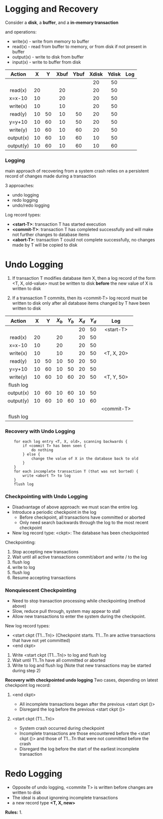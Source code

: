 
# Logging and Recovery
Consider a **disk**, a **buffer**, and a **in-memory transaction**

and operations:
- write(x) - write from memory to buffer
- read(x) - read from buffer to memory, or from disk if not present in buffer
- output(x) - write to disk from buffer 
- input(x) - write to buffer from disk

|   Action  |  X |  Y | Xbuf | Ybuf | Xdisk | Ydisk | Log |
|:---------:|:--:|:--:|:----:|:----:|:-----:|:-----:|:---:|
|           |    |    |      |      |   20  |   50  |     |
|  read(x)  | 20 |    |  20  |      |   20  |   50  |     |
|   x=x-10  | 10 |    |  20  |      |   20  |   50  |     |
|  write(x) | 10 |    |  10  |      |   20  |   50  |     |
|  read(y)  | 10 | 50 |  10  |  50  |   20  |   50  |     |
|   y=y+10  | 10 | 60 |  10  |  50  |   20  |   50  |     |
|  write(y) | 10 | 60 |  10  |  60  |   20  |   50  |     |
| output(x) | 10 | 60 |  10  |  60  |   10  |   50  |     |
| output(y) | 10 | 60 |  10  |  60  |   10  |   60  |     |

### Logging
main approach of recovering from a system crash relies on a persistent record of changes made during a transaction

3 approaches:
- undo logging
- redo logging
- undo/redo logging

Log record types:
- **\<start-T>**: transaction T has started execution
- **\<commit-T>**: transaction T has completed successfully and will make not further changes to database items
- **\<abort-T>**: transaction T could not complete successfully, no changes made by T will be copied to disk

# Undo Logging

1. If transaction T modifies database item X, then a log record of the form <T, X, old-value> must be written to disk **before** the new value of X is written to disk

2. If a transaction T commits, then its \<commit-T\> log record must be written to disk only after all database items changed by T have been written to disk

|   Action  |  X |  Y | $X_b$ | $Y_b$ | $X_d$ | $Y_d$ |      Log     |
|:---------:|:--:|:--:|:-----:|:-----:|:-----:|:-----:|:------------:|
|           |    |    |       |       |   20  |   50  |  \<start-T\> |
|  read(x)  | 20 |    |   20  |       |   20  |   50  |              |
|   x=x-10  | 10 |    |   20  |       |   20  |   50  |              |
|  write(x) | 10 |    |   10  |       |   20  |   50  | \<T, X, 20\> |
|  read(y)  | 10 | 50 |   10  |   50  |   20  |   50  |              |
|   y=y+10  | 10 | 60 |   10  |   50  |   20  |   50  |              |
|  write(y) | 10 | 60 |   10  |   60  |   20  |   50  | \<T, Y, 50\> |
| flush log |    |    |       |       |       |       |              |
| output(x) | 10 | 60 |   10  |   60  |   10  |   50  |              |
| output(y) | 10 | 60 |   10  |   60  |   10  |   60  |              |
|           |    |    |       |       |       |       | \<commit-T\> |
| flush log |    |    |       |       |       |       |              |

### Recovery with Undo Logging

		for each log entry <T, X, old>, scanning backwards {
			if <commit T> has been seen {
				do nothing
			} else {
				change the value of X in the database back to old
			}
		}
		for each incomplete transaction T (that was not borted) {
			write <abort T> to log
		}
		flush log

### Checkpointing with Undo Logging

- Disadvantage of above approach: we must scan the entire log.
- Introduce a periodic checkpoint in the log
	- Before checkpoint, all transactions have committed or aborted
	- Only need search backwards through the log to the most recent checkpoint
- New log record type:
	\<ckpt>: The database has been checkpointed

Checkpointing:
1. Stop accepting new transactions
2. Wait until all active transactions commit/abort and write <commit T>/<abort T> to the log
3. flush log
4. write <ckpt> to log
5. flush log
6. Resume accepting transactions

### Nonquiescent Checkpointing
- Need to stop transaction processing while checkpointing (method above)
- Slow, reduce pull through, system may appear to stall
- Allow new transactions to enter the system during the checkpoint.

New log record types:
- \<start ckpt (T1...Tn)> (Checkpoint starts. T1...Tn are active transactions that have not yet committed)
- \<end ckpt>

1. Write \<start ckpt (T1...Tn)> to log and flush log
2. Wait until T1..Tn have all committed or aborted
3. Write <end ckpt> to log and flush log
(Note that new transactions may be started during step 2)

**Recovery with checkpointed undo logging**
Two cases, depending on latest checkpoint log record:

1. \<end ckpt>
	- All incomplete transactions began after the previous \<start ckpt ()>
	- Disregard the log before the previous \<start ckpt ()> 

2. \<start ckpt (T1...Tn)>
	- System crash occurred during checkpoint
	- Incomplete transactions are those encountered before the \<start ckpt ()> and those of T1...Tn that were not committed before the crash
	- Disregard the log before the start of the earliest incomplete transaction

# Redo Logging
- Opposite of undo logging, \<commite T> is written before changes are written to disk
- The ideal is about ignoreing incomplete transactions
- a new record type **\<T, X, new>**

**Rules:**
1. 
<!--stackedit_data:
eyJoaXN0b3J5IjpbLTEzMTQwMDQxODgsLTEzNzEyODMyNzcsLT
IwNjc2MjgzNjgsLTE3MTkyMDEyMzgsMTQzNDI0NzM5NiwxNjI3
ODMwODg3LC0xMjA4NTg0NjU1LDc3MTQ5ODg0NCwtNzQ0NzY1Mj
g0LDQyMzE5MDkyXX0=
-->